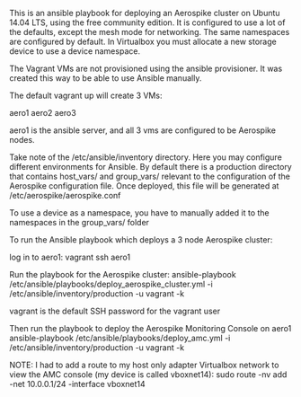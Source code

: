 This is an ansible playbook for deploying an Aerospike cluster on Ubuntu 14.04 LTS, using the free community edition. It is configured to use a lot of the defaults, except the mesh mode for networking. The same namespaces are configured by default. In Virtualbox you must allocate a new storage device to use a device namespace.

The Vagrant VMs are not provisioned using the ansible provisioner. It was created this way to be able to use Ansible manually.

The default vagrant up will create 3 VMs:

aero1
aero2
aero3

aero1 is the ansible server, and all 3 vms are configured to be Aerospike nodes.

Take note of the /etc/ansible/inventory directory. Here you may configure different environments for Ansible. By default there is a production directory that contains host_vars/ and group_vars/ relevant to the configuration of the Aerospike configuration file. Once deployed, this file will be generated at /etc/aerospike/aerospike.conf

To use a device as a namespace, you have to manually added it to the namespaces in the group_vars/ folder

To run the Ansible playbook which deploys a 3 node Aerospike cluster:

log in to aero1:
vagrant ssh aero1

Run the playbook for the Aerospike cluster:
ansible-playbook /etc/ansible/playbooks/deploy_aerospike_cluster.yml -i /etc/ansible/inventory/production -u vagrant -k

vagrant is the default SSH password for the vagrant user

Then run the playbook to deploy the Aerospike Monitoring Console on aero1
ansible-playbook /etc/ansible/playbooks/deploy_amc.yml -i /etc/ansible/inventory/production -u vagrant -k

NOTE: I had to add a route to my host only adapter Virtualbox network to view the AMC console (my device is called vboxnet14):
sudo route -nv add -net 10.0.0.1/24 -interface vboxnet14